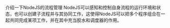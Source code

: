 介绍一下NodeJS的流程管理
NodeJS可以感知和控制自身流程的运行环境和状态，也可以创建子流程并与其协同工作，这使得NodeJS可以把多个程序组合在一起共同完成某项工作，并在其中充当胶水和调度器的作用。